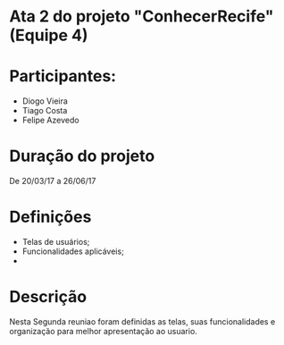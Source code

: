 # Ata 2 do projeto "ConhecerRecife" (Equipe 4)

# Participantes:

- Diogo Vieira
- Tiago Costa
- Felipe Azevedo

# Duração do projeto

  De 20/03/17 a 26/06/17

# Definições

- Telas de usuários;
- Funcionalidades aplicáveis;
- 
# Descrição

  Nesta Segunda reuniao foram definidas as telas, suas funcionalidades e organização para melhor apresentação ao usuario.
  

